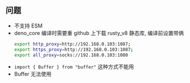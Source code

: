 ## 问题

- 不支持 ESM
- deno_core 编译时需要重 github 上下载 rusty_v8 静态库, 编译前设置带俩
  ```sh
  export http_proxy=http://192.168.0.103:1087; 
  export https_proxy=http://192.168.0.103:1087; 
  export all_proxy=socks://192.168.0.103:1080
  ```
- `import { Buffer } from "buffer"` 这种方式不能用
- Buffer 无法使用